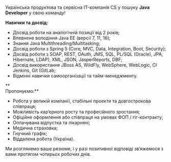 Українська продуктова та сервісна IT-компанія CS у пошуку **Java Developer** у
свою команду!

**Навички та досвід:**

  * Досвід роботи на аналогічній позиції від 2 років;
  * Впевнене володіння Java EE (версії 7, 11, 16);
  * Знання Java Multithreading/Multitasking;
  * Досвід роботи з Spring 5 (Core, MVC, Data, Integration, Boot, Security);
  * Досвід роботи з SOAP, REST, OAuth, JMS, SQL, PL/SQL (Oracle), JPA, Hibernate, LDAP), XML, JSON, JasperReports, DBF;
  * Досвід використання JBoss AS, WildFly, WebSphere, WebLogic, CI Jenkins, Git (GitLab;
  * Відмінні навички самоорганізації та тайм-менеджменту.  
  
**  
Пропонуємо:**

  * Робота у великій компанії, стабільні проекти та довгострокова співпраця;
  * Можливість кар’єрного росту та професійного зростання;
  * Офіційне оформлення або співпраця на умовах ФОП / гіг-контракту;
  * Оплачувана відпустка та лікарняні;
  * Медична страховка;
  * Гнучкий графік;
  * Віддалена робота (Україна).

Ми розглянемо ваше резюме, і у разі позитивної відповіді зв’яжемося з вами
протягом чотирьох робочих днів.